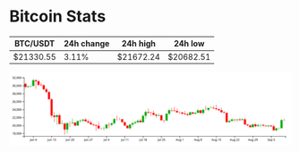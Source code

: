 # Bitcoin Stats

BTC/USDT|24h change|24h high|24h low|
|---|---|---|---|
|$21330.55|3.11%|$21672.24|$20682.51|

<img src="./chart.svg">
